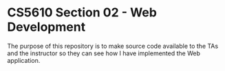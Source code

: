 # CS5610 Section 02 - Web Development

The purpose of this repository is to make source code available to the TAs and the instructor so they can see how I have implemented the Web application.
